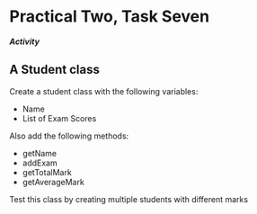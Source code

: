 # Practical Two, Task Seven

**_Activity_**

## A Student class

Create a student class with the following variables:
+ Name
+ List of Exam Scores

Also add the following methods:
+ getName
+ addExam
+ getTotalMark
+ getAverageMark

Test this class by creating multiple students with different marks

